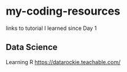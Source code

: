 # my-coding-resources
links to tutorial I learned since Day 1

## Data Science
Learning R
https://datarockie.teachable.com/
